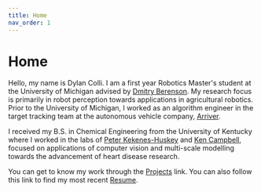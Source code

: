 ```yaml
---
title: Home
nav_order: 1
---
```


# Home

Hello, my name is Dylan Colli.
I am a first year Robotics Master's student at the University of Michigan advised by [Dmitry Berenson](https://web.eecs.umich.edu/~dmitryb/).
My research focus is primarily in robot perception towards applications in agricultural robotics.
Prior to the University of Michigan, I worked as an algorithm engineer in the target tracking team at the autonomous vehicle company, [Arriver](https://www.arriver.com/about-us).

I received my B.S. in Chemical Engineering from the University of Kentucky where I worked in the labs of [Peter Kekenes-Huskey](https://pkhlab.sites.luc.edu/people.html) and [Ken Campbell](https://medicine.uky.edu/users/kscamp3), focused on applications of computer vision and multi-scale modelling towards the advancement of heart disease research.

You can get to know my work through the [Projects](pages/projects/projects.md) link.
You can also follow this link to find my most recent [Resume](pages/resume/resume.md)<!-- and CV-->.